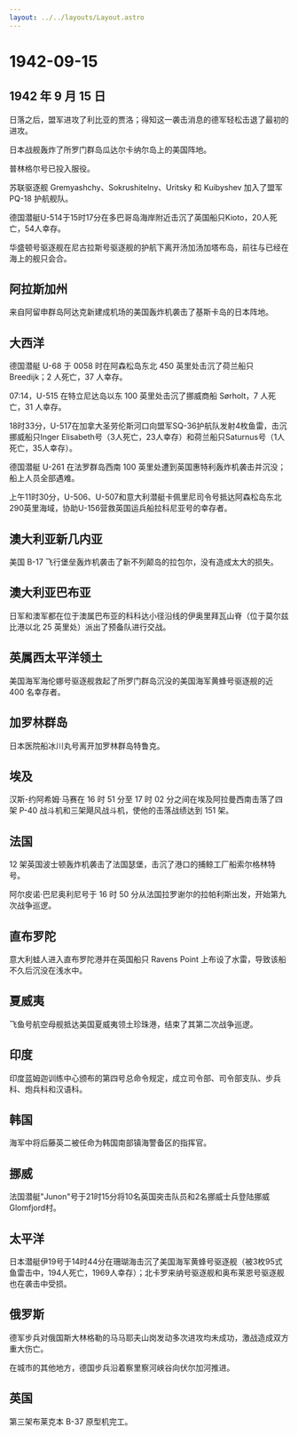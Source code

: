 ```yaml
---
layout: ../../layouts/Layout.astro
---
```


# 1942-09-15

## 1942 年 9 月 15 日

日落之后，盟军进攻了利比亚的贾洛；得知这一袭击消息的德军轻松击退了最初的进攻。

日本战舰轰炸了所罗门群岛瓜达尔卡纳尔岛上的美国阵地。

普林格尔号已投入服役。

苏联驱逐舰 Gremyashchy、Sokrushitelny、Uritsky 和 Kuibyshev 加入了盟军
PQ-18 护航舰队。

德国潜艇U-514于15时17分在多巴哥岛海岸附近击沉了英国船只Kioto，20人死亡，54人幸存。

华盛顿号驱逐舰在尼古拉斯号驱逐舰的护航下离开汤加汤加塔布岛，前往与已经在海上的舰只会合。

## 阿拉斯加州

来自阿留申群岛阿达克新建成机场的美国轰炸机袭击了基斯卡岛的日本阵地。

## 大西洋

德国潜艇 U-68 于 0058 时在阿森松岛东北 450 英里处击沉了荷兰船只
Breedijk；2 人死亡，37 人幸存。

07:14，U-515 在特立尼达岛以东 100 英里处击沉了挪威商船 Sørholt，7
人死亡，31 人幸存。

18时33分，U-517在加拿大圣劳伦斯河口向盟军SQ-36护航队发射4枚鱼雷，击沉挪威船只Inger
Elisabeth号（3人死亡，23人幸存）和荷兰船只Saturnus号（1人死亡，35人幸存）。

德国潜艇 U-261 在法罗群岛西南 100
英里处遭到英国惠特利轰炸机袭击并沉没；船上人员全部遇难。

上午11时30分，U-506、U-507和意大利潜艇卡佩里尼司令号抵达阿森松岛东北290英里海域，协助U-156营救英国运兵船拉科尼亚号的幸存者。

## 澳大利亚新几内亚

美国 B-17 飞行堡垒轰炸机袭击了新不列颠岛的拉包尔，没有造成太大的损失。

## 澳大利亚巴布亚

日军和澳军都在位于澳属巴布亚的科科达小径沿线的伊奥里拜瓦山脊（位于莫尔兹比港以北
25 英里处）派出了预备队进行交战。

## 英属西太平洋领土

美国海军海伦娜号驱逐舰救起了所罗门群岛沉没的美国海军黄蜂号驱逐舰的近 400
名幸存者。

## 加罗林群岛

日本医院船冰川丸号离开加罗林群岛特鲁克。

## 埃及

汉斯-约阿希姆·马赛在 16 时 51 分至 17 时 02
分之间在埃及阿拉曼西南击落了四架 P-40
战斗机和三架飓风战斗机，使他的击落战绩达到 151 架。

## 法国

12
架英国波士顿轰炸机袭击了法国瑟堡，击沉了港口的捕鲸工厂船索尔格林特号。

阿尔皮诺·巴尼奥利尼号于 16 时 50
分从法国拉罗谢尔的拉帕利斯出发，开始第九次战争巡逻。

## 直布罗陀

意大利蛙人进入直布罗陀港并在英国船只 Ravens Point
上布设了水雷，导致该船不久后沉没在浅水中。

## 夏威夷

飞鱼号航空母舰抵达美国夏威夷领土珍珠港，结束了其第二次战争巡逻。

## 印度

印度蓝姆迦训练中心颁布的第四号总命令规定，成立司令部、司令部支队、步兵科、炮兵科和汉语科。

## 韩国

海军中将后藤英二被任命为韩国南部镇海警备区的指挥官。

## 挪威

法国潜艇"Junon"号于21时15分将10名英国突击队员和2名挪威士兵登陆挪威Glomfjord村。

## 太平洋

日本潜艇伊19号于14时44分在珊瑚海击沉了美国海军黄蜂号驱逐舰（被3枚95式鱼雷击中，194人死亡，1969人幸存）；北卡罗来纳号驱逐舰和奥布莱恩号驱逐舰也在袭击中受损。

## 俄罗斯

德军步兵对俄国斯大林格勒的马马耶夫山岗发动多次进攻均未成功，激战造成双方重大伤亡。

在城市的其他地方，德国步兵沿着察里察河峡谷向伏尔加河推进。

## 英国

第三架布莱克本 B-37 原型机完工。